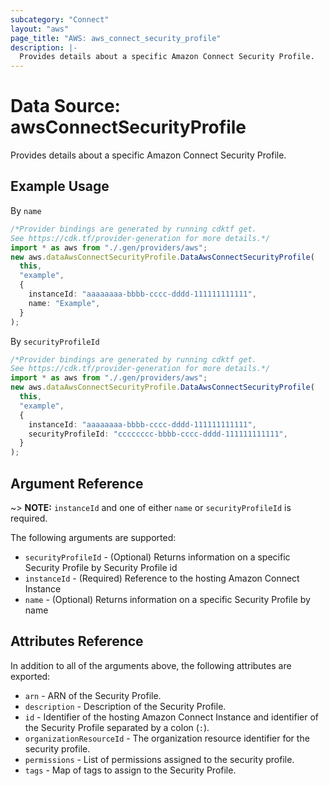 ```yaml
---
subcategory: "Connect"
layout: "aws"
page_title: "AWS: aws_connect_security_profile"
description: |-
  Provides details about a specific Amazon Connect Security Profile.
---
```


# Data Source: awsConnectSecurityProfile

Provides details about a specific Amazon Connect Security Profile.

## Example Usage

By `name`

```typescript
/*Provider bindings are generated by running cdktf get.
See https://cdk.tf/provider-generation for more details.*/
import * as aws from "./.gen/providers/aws";
new aws.dataAwsConnectSecurityProfile.DataAwsConnectSecurityProfile(
  this,
  "example",
  {
    instanceId: "aaaaaaaa-bbbb-cccc-dddd-111111111111",
    name: "Example",
  }
);

```

By `securityProfileId`

```typescript
/*Provider bindings are generated by running cdktf get.
See https://cdk.tf/provider-generation for more details.*/
import * as aws from "./.gen/providers/aws";
new aws.dataAwsConnectSecurityProfile.DataAwsConnectSecurityProfile(
  this,
  "example",
  {
    instanceId: "aaaaaaaa-bbbb-cccc-dddd-111111111111",
    securityProfileId: "cccccccc-bbbb-cccc-dddd-111111111111",
  }
);

```

## Argument Reference

\~> **NOTE:** `instanceId` and one of either `name` or `securityProfileId` is required.

The following arguments are supported:

* `securityProfileId` - (Optional) Returns information on a specific Security Profile by Security Profile id
* `instanceId` - (Required) Reference to the hosting Amazon Connect Instance
* `name` - (Optional) Returns information on a specific Security Profile by name

## Attributes Reference

In addition to all of the arguments above, the following attributes are exported:

* `arn` - ARN of the Security Profile.
* `description` - Description of the Security Profile.
* `id` - Identifier of the hosting Amazon Connect Instance and identifier of the Security Profile separated by a colon (`:`).
* `organizationResourceId` - The organization resource identifier for the security profile.
* `permissions` - List of permissions assigned to the security profile.
* `tags` - Map of tags to assign to the Security Profile.
